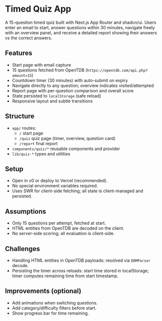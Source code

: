 # Timed Quiz App

A 15-question timed quiz built with Next.js App Router and shadcn/ui. Users enter an email to start, answer questions within 30 minutes, navigate freely with an overview panel, and receive a detailed report showing their answers vs the correct answers.

## Features

- Start page with email capture
- 15 questions fetched from OpenTDB (`https://opentdb.com/api.php?amount=15`)
- Countdown timer (30 minutes) with auto-submit on expiry
- Navigate directly to any question; overview indicates visited/attempted
- Report page with per-question comparison and overall score
- State persisted to `localStorage` (safe reload)
- Responsive layout and subtle transitions

## Structure

- `app/` routes:
  - `/` start page
  - `/quiz` quiz page (timer, overview, question card)
  - `/report` final report
- `components/quiz/*` reusable components and provider
- `lib/quiz-*` types and utilities

## Setup

- Open in v0 or deploy to Vercel (recommended).
- No special environment variables required.
- Uses SWR for client-side fetching; all state is client-managed and persisted.

## Assumptions

- Only 15 questions per attempt, fetched at start.
- HTML entities from OpenTDB are decoded on the client.
- No server-side scoring; all evaluation is client-side.

## Challenges

- Handling HTML entities in OpenTDB payloads: resolved via `DOMParser` decode.
- Persisting the timer across reloads: start time stored in localStorage; timer computes remaining time from start timestamp.

## Improvements (optional)

- Add animations when switching questions.
- Add category/difficulty filters before start.
- Show progress bar for time remaining.

